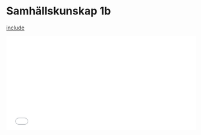 # Samhällskunskap 1b

[include](om_denna_wiki.md)

<iframe src="x_meta/0_includes/commits/?username=itsmakingme292&repo=sam01b&branch=gh-pages&limit=5"
  allowtransparency="true" frameborder="0" scrolling="auto" width="100%" height="250px"></iframe>